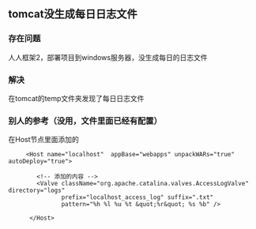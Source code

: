## tomcat没生成每日日志文件

### 存在问题

人人框架2，部署项目到windows服务器，没生成每日的日志文件

### 解决

在tomcat的temp文件夹发现了每日日志文件

### 别人的参考（没用，文件里面已经有配置）

在Host节点里面添加<Value/>的

```text
     <Host name="localhost"  appBase="webapps" unpackWARs="true" autoDeploy="true">

        <!-- 添加的内容 -->
        <Valve className="org.apache.catalina.valves.AccessLogValve" directory="logs"
               prefix="localhost_access_log" suffix=".txt"
               pattern="%h %l %u %t &quot;%r&quot; %s %b" />

      </Host>
```



























